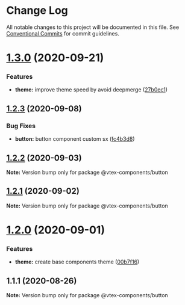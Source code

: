# Change Log

All notable changes to this project will be documented in this file.
See [Conventional Commits](https://conventionalcommits.org) for commit guidelines.

# [1.3.0](https://github.com/vtex/onda/compare/@vtex-components/button@1.2.3...@vtex-components/button@1.3.0) (2020-09-21)


### Features

* **theme:** improve theme speed by avoid deepmerge ([27b0ec1](https://github.com/vtex/onda/commit/27b0ec18d6469b42a42b451ebc97ee4865393d3f))





## [1.2.3](https://github.com/vtex/onda/compare/@vtex-components/button@1.2.2...@vtex-components/button@1.2.3) (2020-09-08)


### Bug Fixes

* **button:** button component custom sx ([fc4b3d8](https://github.com/vtex/onda/commit/fc4b3d88ecfd1bdd0eee8455665abba165313aee))





## [1.2.2](https://github.com/vtex/onda/compare/@vtex-components/button@1.2.1...@vtex-components/button@1.2.2) (2020-09-03)

**Note:** Version bump only for package @vtex-components/button





## [1.2.1](https://github.com/vtex/onda/compare/@vtex-components/button@1.2.0...@vtex-components/button@1.2.1) (2020-09-02)

**Note:** Version bump only for package @vtex-components/button





# [1.2.0](https://github.com/vtex/onda/compare/@vtex-components/button@1.1.1...@vtex-components/button@1.2.0) (2020-09-01)


### Features

* **theme:** create base components theme ([00b7f16](https://github.com/vtex/onda/commit/00b7f1647635d74a4666e0b2409f2437e17ef879))





## 1.1.1 (2020-08-26)

**Note:** Version bump only for package @vtex-components/button
